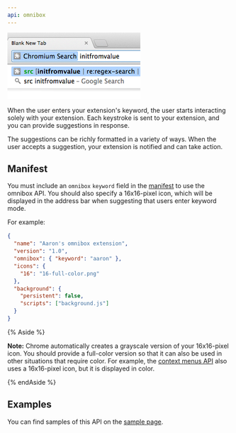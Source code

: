 ```yaml
---
api: omnibox
---
```


![A screenshot showing suggestions related to the keyword 'Chromium Search'](omnibox.png)

When the user enters your extension's keyword, the user starts interacting solely with your
extension. Each keystroke is sent to your extension, and you can provide suggestions in response.

The suggestions can be richly formatted in a variety of ways. When the user accepts a suggestion,
your extension is notified and can take action.

## Manifest

You must include an `omnibox` `keyword` field in the [manifest][1] to use the omnibox API. You
should also specify a 16x16-pixel icon, which will be displayed in the address bar when suggesting
that users enter keyword mode.

For example:

```json
{
  "name": "Aaron's omnibox extension",
  "version": "1.0",
  "omnibox": { "keyword": "aaron" },
  "icons": {
    "16": "16-full-color.png"
  },
  "background": {
    "persistent": false,
    "scripts": ["background.js"]
  }
}
```

{% Aside %}

**Note:** Chrome automatically creates a grayscale version of your 16x16-pixel icon. You should
provide a full-color version so that it can also be used in other situations that require color. For
example, the [context menus API][2] also uses a 16x16-pixel icon, but it is displayed in color.

{% endAside %}

## Examples

You can find samples of this API on the [sample page][3].

[1]: /docs/extensions/mv2/tabs
[2]: /docs/extensions/contextMenus
[3]: /docs/extensions/mv2/samples#search:omnibox
